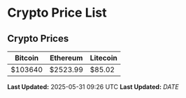 # Crypto Price List

## Crypto Prices
| Bitcoin | Ethereum | Litecoin |
| ------- | -------- | -------- |
| $103640 | $2523.99 | $85.02 |
**Last Updated:** 2025-05-31 09:26 UTC
**Last Updated:** $DATE$
